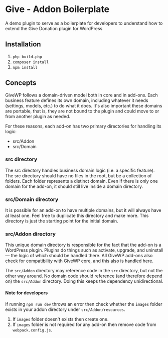 # Give - Addon Boilerplate
A demo plugin to serve as a boilerplate for developers to understand how to extend the Give Donation
plugin for WordPress

## Installation
1. `php build.php`
2. `composer install`
3. `npm install`

## Concepts

GiveWP follows a domain-driven model both in core and in add-ons. Each business feature defines
its own domain, including whatever it needs (settings, models, etc.) to do what it does. It's also
important these domains are portable, that is, they are not bound to the plugin and could move to or
from another plugin as needed.

For these reasons, each add-on has two primary directories for handling its logic:
- src/Addon
- src/Domain

### src directory

The src directory handles business domain logic (i.e. a specific feature). The src
directory should have no files in the root, but be a collection of folders. Each folder represents
a distinct domain. Even if there is only one domain for the add-on, it should still live inside a
domain directory.

### src/Domain directory

It is possible for an add-on to have multiple domains, but it will always have at least one. Feel
free to duplicate this directory and make more. This directory is just the starting point for the
initial domain.

### src/Addon directory

This unique domain directory is responsible for the fact that the add-on is a WordPress plugin.
Plugins do things such as activate, upgrade, and uninstall — the logic of which should be handled
there. All GiveWP add-ons also check for compatibility with GiveWP core, and this also is handled
here.

The `src/Addon` directory may reference code in the `src` directory, but not the other way around.
No domain code should reference (and therefore depend on) the `src/Addon` directory. Doing this
keeps the dependency unidirectional.

#### Note for developers
If running `npm run dev` throws an error then check whether the `images` folder exists in your addon directory under `src/Addon/resources`. 
1. If `images` folder doesn't exists then create one. 
2. If `images` folder is not required for any add-on then remove code from `webpack.config.js`.
